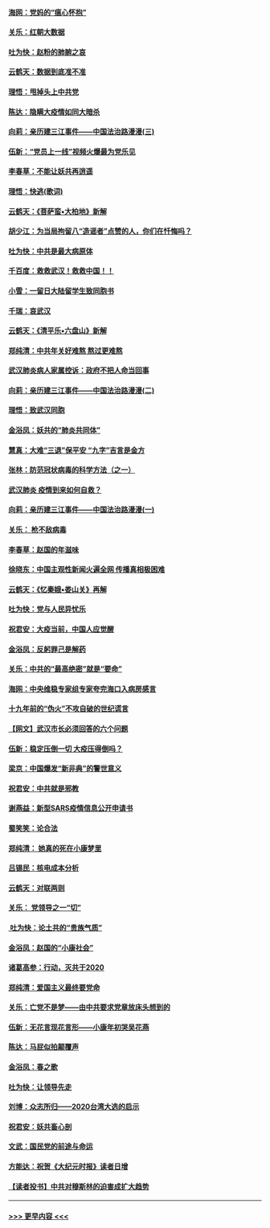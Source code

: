 #### [海网：党妈的“瘟心怀抱”](../pages/nsc993/n11840740.md?t=02042055) 
#### [关乐：红朝大数据](../pages/nsc993/n11840675.md?t=02042055) 
#### [吐为快：赵粉的肺腑之哀](../pages/nsc993/n11840618.md?t=02042055) 
#### [云鹤天：数据到底准不准](../pages/nsc993/n11840325.md?t=02042055) 
#### [理悟：甩掉头上中共党](../pages/nsc993/n11838826.md?t=02042055) 
#### [陈达：隐瞒大疫情如同大暗杀](../pages/nsc993/n11838771.md?t=02042055) 
#### [向莉：亲历建三江事件——中国法治路漫漫(三)](../pages/nsc993/n11831825.md?t=02042055) 
#### [伍新：“党员上一线”视频火爆最为党乐见](../pages/nsc993/n11838200.md?t=02042055) 
#### [李春草：不能让妖共再逍遥](../pages/nsc993/n11838102.md?t=02042055) 
#### [理悟：快逃(歌词)](../pages/nsc993/n11838083.md?t=02042055) 
#### [云鹤天：《菩萨蛮▪大柏地》新解](../pages/nsc993/n11838059.md?t=02042055) 
#### [胡少江：为当局拘留八“造谣者”点赞的人，你们在忏悔吗？](../pages/nsc993/n11836801.md?t=02042055) 
#### [吐为快：中共是最大病原体](../pages/nsc993/n11836748.md?t=02042055) 
#### [千百度：救救武汉！救救中国！！](../pages/nsc993/n11836145.md?t=02042055) 
#### [小雪：一留日大陆留学生致同胞书](../pages/nsc993/n11834624.md?t=02042055) 
#### [千瑞：哀武汉](../pages/nsc993/n11833647.md?t=02042055) 
#### [云鹤天：《清平乐▪六盘山》新解](../pages/nsc993/n11833611.md?t=02042055) 
#### [郑纯清：中共年关好难熬 熬过更难熬](../pages/nsc993/n11833489.md?t=02042055) 
#### [武汉肺炎病人家属控诉：政府不把人命当回事](../pages/nsc993/n11833205.md?t=02042055) 
#### [向莉：亲历建三江事件——中国法治路漫漫(二)](../pages/nsc993/n11829102.md?t=02042055) 
#### [理悟：致武汉同胞](../pages/nsc993/n11831522.md?t=02042055) 
#### [金浴凤：妖共的“肺炎共同体”](../pages/nsc993/n11829448.md?t=02042055) 
#### [慧真：大难“三退”保平安 “九字”吉言是金方](../pages/nsc993/n11829501.md?t=02042055) 
#### [张林：防范冠状病毒的科学方法（之一）](../pages/nsc993/n11828618.md?t=02042055) 
#### [武汉肺炎 疫情到来如何自救？](../pages/nsc993/n11827632.md?t=02042055) 
#### [向莉：亲历建三江事件——中国法治路漫漫(一)](../pages/nsc993/n11827190.md?t=02042055) 
#### [关乐： 枪不敌病毒](../pages/nsc993/n11826746.md?t=02042055) 
#### [李春草：赵国的年滋味](../pages/nsc993/n11826321.md?t=02042055) 
#### [徐晓东：中国主观性新闻火遍全网 传播真相极困难](../pages/nsc993/n11826508.md?t=02042055) 
#### [云鹤天：《忆秦娥▪娄山关》再解](../pages/nsc993/n11824682.md?t=02042055) 
#### [吐为快：党与人民异忧乐](../pages/nsc993/n11824660.md?t=02042055) 
#### [祝君安：大疫当前，中国人应觉醒](../pages/nsc993/n11821946.md?t=02042055) 
#### [金浴凤：反躬罪己是解药](../pages/nsc993/n11820280.md?t=02042055) 
#### [关乐：中共的“最高绝密”就是“要命”](../pages/nsc993/n11816946.md?t=02042055) 
#### [海网：中央维稳专家组专家夸完海口入病房感言](../pages/nsc993/n11815138.md?t=02042055) 
#### [十九年前的“伪火”不攻自破的世纪谎言](../pages/nsc993/n11813238.md?t=02042055) 
#### [【网文】武汉市长必须回答的六个问题](../pages/nsc993/n11813848.md?t=02042055) 
#### [伍新：稳定压倒一切 大疫压得倒吗？](../pages/nsc993/n11812634.md?t=02042055) 
#### [梁京：中国爆发“新非典”的警世意义](../pages/nsc993/n11812554.md?t=02042055) 
#### [祝君安：中共就是邪教](../pages/nsc993/n11812431.md?t=02042055) 
#### [谢燕益：新型SARS疫情信息公开申请书](../pages/nsc993/n11808840.md?t=02042055) 
#### [蜀笑笑：论合法](../pages/nsc993/n11808064.md?t=02042055) 
#### [郑纯清： 她真的死在小康梦里](../pages/nsc993/n11806623.md?t=02042055) 
#### [吕锡民：核电成本分析](../pages/nsc993/n11806284.md?t=02042055) 
#### [云鹤天：对联两则](../pages/nsc993/n11805957.md?t=02042055) 
#### [关乐： 党领导之一“切”](../pages/nsc993/n11804505.md?t=02042055) 
#### [ 吐为快：论土共的“贵族气质”](../pages/nsc993/n11804490.md?t=02042055) 
#### [金浴凤：赵国的“小康社会”](../pages/nsc993/n11804452.md?t=02042055) 
#### [诸葛高参：行动，灭共于2020](../pages/nsc993/n11804120.md?t=02042055) 
#### [郑纯清：爱国主义最终要党命](../pages/nsc993/n11802197.md?t=02042055) 
#### [关乐：亡党不是梦——由中共要求党章放床头想到的](../pages/nsc993/n11802156.md?t=02042055) 
#### [伍新：无花言现花言形——小康年初哭吴花燕](../pages/nsc993/n11800044.md?t=02042055) 
#### [陈达：马屁似拍颠覆声](../pages/nsc993/n11800010.md?t=02042055) 
#### [金浴凤：春之歌](../pages/nsc993/n11797687.md?t=02042055) 
#### [吐为快：让领导先走](../pages/nsc993/n11797512.md?t=02042055) 
#### [刘博：众志所归——2020台湾大选的启示](../pages/nsc993/n11796878.md?t=02042055) 
#### [祝君安：妖共畜心剖](../pages/nsc993/n11794273.md?t=02042055) 
#### [文武：国民党的前途与命运](../pages/nsc993/n11794198.md?t=02042055) 
#### [方能达：祝贺《大纪元时报》读者日增](../pages/nsc993/n11793807.md?t=02042055) 
#### [【读者投书】中共对穆斯林的迫害成扩大趋势](../pages/nsc993/n11791371.md?t=02042055) 

----
#### [ >>> 更早内容 <<< ](../indexes/nsc993-earlier.md)
